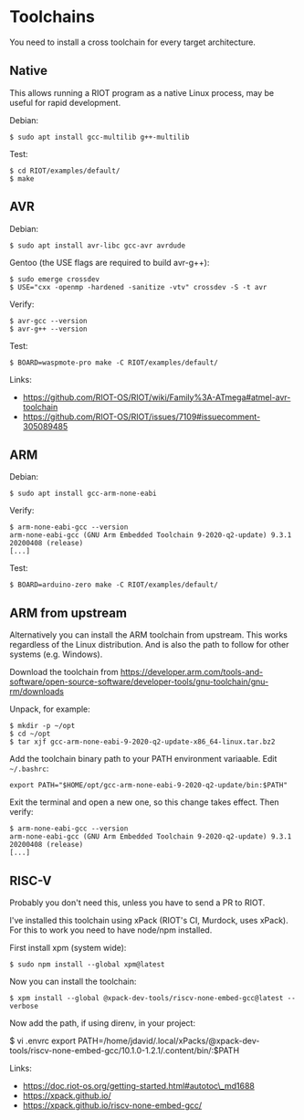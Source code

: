 Toolchains
========================

You need to install a cross toolchain for every target architecture.


Native
------------------------

This allows running a RIOT program as a native Linux process, may be useful for
rapid development.

Debian:

    $ sudo apt install gcc-multilib g++-multilib

Test:

    $ cd RIOT/examples/default/
    $ make


AVR
------------------------

Debian:

    $ sudo apt install avr-libc gcc-avr avrdude

Gentoo (the USE flags are required to build avr-g++):

    $ sudo emerge crossdev
    $ USE="cxx -openmp -hardened -sanitize -vtv" crossdev -S -t avr

Verify:

    $ avr-gcc --version
    $ avr-g++ --version

Test:

    $ BOARD=waspmote-pro make -C RIOT/examples/default/

Links:

- <https://github.com/RIOT-OS/RIOT/wiki/Family%3A-ATmega#atmel-avr-toolchain>
- <https://github.com/RIOT-OS/RIOT/issues/7109#issuecomment-305089485>


ARM
------------------------

Debian:

    $ sudo apt install gcc-arm-none-eabi

Verify:

    $ arm-none-eabi-gcc --version
    arm-none-eabi-gcc (GNU Arm Embedded Toolchain 9-2020-q2-update) 9.3.1 20200408 (release)
    [...]

Test:

    $ BOARD=arduino-zero make -C RIOT/examples/default/


ARM from upstream
------------------------

Alternatively you can install the ARM toolchain from upstream. This works
regardless of the Linux distribution. And is also the path to follow for
other systems (e.g. Windows).

Download the toolchain from
https://developer.arm.com/tools-and-software/open-source-software/developer-tools/gnu-toolchain/gnu-rm/downloads

Unpack, for example:

    $ mkdir -p ~/opt
    $ cd ~/opt
    $ tar xjf gcc-arm-none-eabi-9-2020-q2-update-x86_64-linux.tar.bz2

Add the toolchain binary path to your PATH environment variaable. Edit ``~/.bashrc``:

    export PATH="$HOME/opt/gcc-arm-none-eabi-9-2020-q2-update/bin:$PATH"

Exit the terminal and open a new one, so this change takes effect. Then verify:

    $ arm-none-eabi-gcc --version
    arm-none-eabi-gcc (GNU Arm Embedded Toolchain 9-2020-q2-update) 9.3.1 20200408 (release)
    [...]


RISC-V
------------------------

Probably you don't need this, unless you have to send a PR to RIOT.

I've installed this toolchain using xPack (RIOT's CI, Murdock, uses xPack). For
this to work you need to have node/npm installed.

First install xpm (system wide):

    $ sudo npm install --global xpm@latest

Now you can install the toolchain:

    $ xpm install --global @xpack-dev-tools/riscv-none-embed-gcc@latest --verbose

Now add the path, if using direnv, in your project:

   $ vi .envrc
   export PATH=/home/jdavid/.local/xPacks/@xpack-dev-tools/riscv-none-embed-gcc/10.1.0-1.2.1/.content/bin/:$PATH

Links:

- https://doc.riot-os.org/getting-started.html#autotoc\_md1688
- https://xpack.github.io/
- https://xpack.github.io/riscv-none-embed-gcc/
